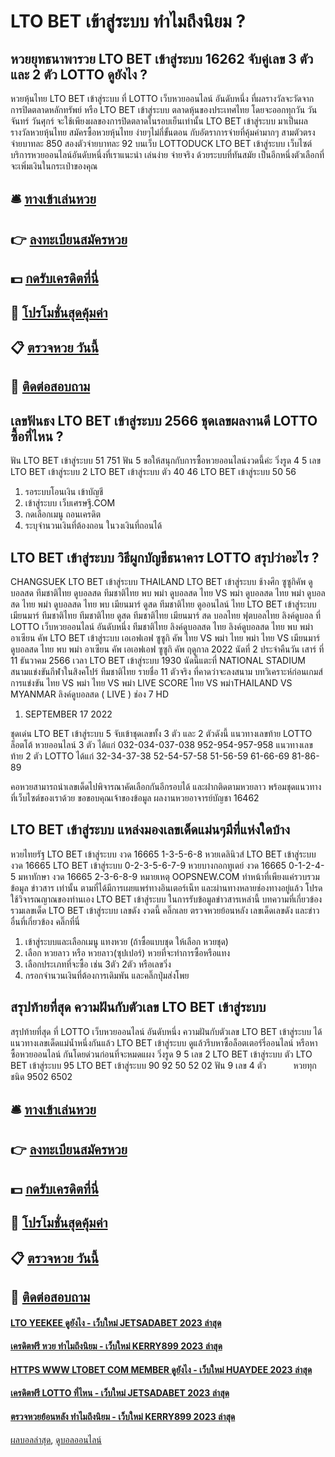 # LTO BET เข้าสู่ระบบ ทำไมถึงนิยม ?
## หวยยุทธนาพารวย LTO BET เข้าสู่ระบบ 16262 จับคู่เลข 3 ตัว และ 2 ตัว LOTTO ดูยังไง ?
หวยหุ้นไทย LTO BET เข้าสู่ระบบ ที่ LOTTO เว็บหวยออนไลน์ อันดับหนึ่ง ที่ผลรางวัลจะวัดจากการปิดตลาดหลักทรัพย์ หรือ LTO BET เข้าสู่ระบบ ตลาดหุ้นของประเทศไทย โดยจะออกทุกวัน วันจันทร์ วันศุกร์ จะใช้เพียงผลของการปิดตลาดในรอบเย็นเท่านั้น LTO BET เข้าสู่ระบบ มาเป็นผลรางวัลหวยหุ้นไทย สมัครซื้อหวยหุ้นไทย ง่ายๆไม่กี่ขั้นตอน กับอัตราการจ่ายที่คุ้มค่ามากๆ สามตัวตรงจ่ายบาทละ 850 สองตัวจ่ายบาทละ 92 บนเว็บ LOTTODUCK LTO BET เข้าสู่ระบบ เว็บไซต์บริการหวยออนไลน์อันดับหนึ่งที่เราแนะนำ เล่นง่าย จ่ายจริง ด้วยระบบที่ทันสมัย เป็นอีกหนึ่งตัวเลือกที่จะเพิ่มเงินในกระเป๋าของคุณ

## 🛎 [ทางเข้าเล่นหวย](https://bit.ly/3BG5bNw)
## 👉 [ลงทะเบียนสมัครหวย](https://bit.ly/3BG5bNw)
## 💵 [กดรับเครดิตที่นี่](https://bit.ly/3C3mvgS)
## 👑 [โปรโมชั่นสุดคุ้มค่า](https://bit.ly/3C3mvgS)
## 📋 [ตรวจหวย วันนี้](https://bit.ly/3C3mvgS)
## 📱 [ติดต่อสอบถาม](https://bit.ly/3C3mvgS)

## เลขฟันธง LTO BET เข้าสู่ระบบ 2566 ชุดเลขผลงานดี LOTTO ซื้อที่ไหน ?
ฟัน LTO BET เข้าสู่ระบบ 51 751
ฟัน 5
ขอให้สนุกกับการซื้อหวยออนไลน์งวดนี้ค่ะ
วิ่งรูด 4 5
เลข LTO BET เข้าสู่ระบบ 2 LTO BET เข้าสู่ระบบ ตัว 40 46 LTO BET เข้าสู่ระบบ 50 56
1. รอระบบโอนเงิน เข้าบัญชี
2. เข้าสู่ระบบ เว็บเศรษฐี.COM
3. กดเลือกเมนู ถอนเครดิต
4. ระบุจำนวนเงินที่ต้องถอน ในวงเงินที่ถอนได้

## LTO BET เข้าสู่ระบบ วิธีผูกบัญชีธนาคาร LOTTO สรุปว่าอะไร ?
CHANGSUEK LTO BET เข้าสู่ระบบ THAILAND LTO BET เข้าสู่ระบบ ช้างศึก ซูซูกิคัพ ดูบอลสด ทีมชาติไทย ดูบอลสด ทีมชาติไทย พบ พม่า ดูบอลสด ไทย VS พม่า ดูบอลสด ไทย พม่า ดูบอลสด ไทย พม่า ดูบอลสด ไทย พบ เมียนมาร์ ดูสด ทีมชาติไทย ดูออนไลน์ ไทย LTO BET เข้าสู่ระบบ เมียนมาร์ ทีมชาติไทย ทีมชาติไทย ดูสด ทีมชาติไทย เมียนมาร์ สด บอลไทย ฟุตบอลไทย ลิงค์ดูบอล ที่ LOTTO เว็บหวยออนไลน์ อันดับหนึ่ง ทีมชาติไทย ลิงค์ดูบอลสด ไทย ลิงค์ดูบอลสด ไทย พบ พม่า อาเซียน คัพ LTO BET เข้าสู่ระบบ เอเอฟเอฟ ซูซูกิ คัพ ไทย VS พม่า ไทย พม่า
ไทย VS เมียนมาร์
ดูบอลสด ไทย พบ พม่า อาเซียน คัพ เอเอฟเอฟ ซูซูกิ คัพ ฤดูกาล 2022 นัดที่ 2 ประจำคืนวัน เสาร์ ที่ 11 ธันวาคม 2566 เวลา LTO BET เข้าสู่ระบบ 1930 นัดนี้แตะที่ NATIONAL STADIUM สนามแข่งขันกีฬาในสิงคโปร์
ทีมชาติไทย รายชื่อ 11 ตัวจริง ที่คาดว่าจะลงสนาม
บทวิเคราะห์ก่อนเกมส์การแข่งขัน ไทย VS พม่า
ไทย VS พม่า
LIVE SCORE ไทย VS พม่าTHAILAND VS MYANMAR
ลิงค์ดูบอลสด ( LIVE )
ช่อง 7 HD
1. SEPTEMBER 17 2022

ชุดเด่น LTO BET เข้าสู่ระบบ 5 จับเข้าชุดเลขทั้ง 3 ตัว และ 2 ตัวดังนี้
แนวทางเลขท้าย LOTTO ล็อตโต้ หวยออนไลน์ 3 ตัว ได้แก่
032-034-037-038
952-954-957-958
แนวทางเลขท้าย 2 ตัว LOTTO ได้แก่
32-34-37-38
52-54-57-58
51-56-59
61-66-69
81-86-89

คอหวยสามารถนำเลขเด็ดไปพิจารณาคัดเลือกกันอีกรอบได้ และฝากติดตามหวยลาว พร้อมชุดแนวทางที่เว็บไซต์ของเราด้วย
ขอขอบคุณเจ้าของข้อมูล
ผลงานหวยอาจารย์บัญชา 16462

## LTO BET เข้าสู่ระบบ แหล่งมองเลขเด็ดแม่นๆมีที่แห่งใดบ้าง
หวยไทยรัฐ LTO BET เข้าสู่ระบบ งวด 16665 1-3-5-6-8
หวยเดลินิวส์ LTO BET เข้าสู่ระบบ งวด 16665 LTO BET เข้าสู่ระบบ 0-2-3-5-6-7-9
หวยบางกอกทูเดย์ งวด 16665 0-1-2-4-5
มหาทักษา งวด 16665 2-3-6-8-9
หมายเหตุ OOPSNEW.COM ทำหน้าที่เพียงแค่รวบรวมข้อมูล ข่าวสาร เท่านั้น ตามที่ได้มีการเผยแพร่ทางอินเตอร์เน็ท และผ่านทางหลายช่องทางอยู่แล้ว โปรดใช้วิจารณญาณของท่านเอง LTO BET เข้าสู่ระบบ ในการรับข้อมูลข่าวสารเหล่านี้
บทความที่เกี่ยวข้อง
รวมเลขเด็ด LTO BET เข้าสู่ระบบ เลขดัง งวดนี้ คลิ๊กเลย
ตรวจหวยย้อนหลัง เลขเด็ดเลขดัง และข่าวอื่นที่เกี่ยวข้อง คลิ๊กที่นี่
1. เข้าสู่ระบบและเลือกเมนู แทงหวย (ถ้าซื้อแบบชุด ให้เลือก หวยชุด)
2. เลือก หวยลาว หรือ หวยลาว(ซุปเปอร์) หวยที่จะทำการซื้อหรือแทง
3. เลือกประเภทที่จะซื้อ เช่น 3ตัว 2ตัว หรือเลขวิ่ง
4. กรอกจำนวนเงินที่ต้องการเดิมพัน และคลิ๊กปุ่มส่งโพย

## สรุปท้ายที่สุด ความฝันกับตัวเลข LTO BET เข้าสู่ระบบ
สรุปท้ายที่สุด ที่ LOTTO เว็บหวยออนไลน์ อันดับหนึ่ง ความฝันกับตัวเลข LTO BET เข้าสู่ระบบ ได้แนวทางเลขเด็ดแม่น้ำหนึ่งกันแล้ว LTO BET เข้าสู่ระบบ ดูแล้วรีบหาซื้อล็อตเตอร์รี่ออนไลน์ หรือหาซื้อหวยออนไลน์ กันโดยด่วนก่อนที่จะหมดแผง
วิ่งรูด 9 5
เลข 2 LTO BET เข้าสู่ระบบ ตัว LTO BET เข้าสู่ระบบ 95 LTO BET เข้าสู่ระบบ 90 92 50 52 02
ฟัน 9
เลข 4 ตัว           หวยทุกชนิด 9502 6502

## 🛎 [ทางเข้าเล่นหวย](https://bit.ly/3BG5bNw)
## 👉 [ลงทะเบียนสมัครหวย](https://bit.ly/3BG5bNw)
## 💵 [กดรับเครดิตที่นี่](https://bit.ly/3C3mvgS)
## 👑 [โปรโมชั่นสุดคุ้มค่า](https://bit.ly/3C3mvgS)
## 📋 [ตรวจหวย วันนี้](https://bit.ly/3C3mvgS)
## 📱 [ติดต่อสอบถาม](https://bit.ly/3C3mvgS)

#### [LTO YEEKEE ดูยังไง - เว็บใหม่ JETSADABET 2023 ล่าสุด](https://atom.io/themes/lto%20yeekee%20ดูยังไง%20-%20เว็บใหม่%20jetsadabet%202023%20ล่าสุด)
#### [เครดิตฟรี หวย ทำไมถึงนิยม - เว็บใหม่ KERRY899 2023 ล่าสุด](https://atom.io/themes/เครดิตฟรี%20หวย%20ทำไมถึงนิยม%20-%20เว็บใหม่%20kerry899%202023%20ล่าสุด)
#### [HTTPS WWW LTOBET COM MEMBER ดูยังไง - เว็บใหม่ HUAYDEE 2023 ล่าสุด](https://atom.io/themes/https%20www%20ltobet%20com%20member%20ดูยังไง%20-%20เว็บใหม่%20huaydee%202023%20ล่าสุด)
#### [เครดิตฟรี LOTTO ที่ไหน - เว็บใหม่ JETSADABET 2023 ล่าสุด](https://atom.io/themes/เครดิตฟรี%20lotto%20ที่ไหน%20-%20เว็บใหม่%20jetsadabet%202023%20ล่าสุด)
#### [ตรวจหวยย้อนหลัง ทำไมถึงนิยม - เว็บใหม่ KERRY899 2023 ล่าสุด](https://atom.io/themes/ตรวจหวยย้อนหลัง%20ทำไมถึงนิยม%20-%20เว็บใหม่%20kerry899%202023%20ล่าสุด)

[ผลบอลล่าสุด](https://siamsport.tv "ผลบอลล่าสุด"), [ดูบอลออนไลน์](https://siamsport.tv/ดูบอลสด "ดูบอลออนไลน์")